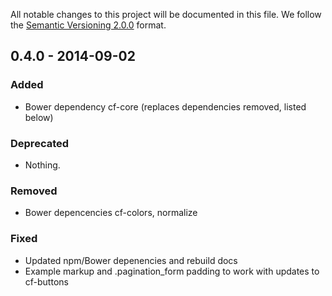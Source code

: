 All notable changes to this project will be documented in this file.
We follow the [Semantic Versioning 2.0.0](http://semver.org/) format.


## 0.4.0 - 2014-09-02

### Added
- Bower dependency cf-core (replaces dependencies removed, listed below)

### Deprecated
- Nothing.

### Removed
- Bower depencencies cf-colors, normalize

### Fixed
- Updated npm/Bower depenencies and rebuild docs
- Example markup and .pagination_form padding to work with updates to cf-buttons
